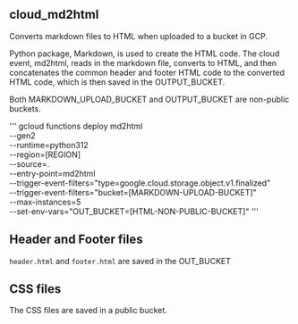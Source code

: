
## cloud_md2html

Converts markdown files to HTML when uploaded to a bucket in GCP.

Python package, Markdown, is used to create the HTML code.  The cloud event, md2html, 
reads in the markdown file, converts to HTML, and then concatenates the common header
and footer HTML code to the converted HTML code, which is then saved in the OUTPUT_BUCKET.

Both MARKDOWN_UPLOAD_BUCKET and OUTPUT_BUCKET are non-public buckets.


'''
gcloud functions deploy md2html \
--gen2 \
--runtime=python312 \
--region=[REGION] \
--source=. \
--entry-point=md2html \
--trigger-event-filters="type=google.cloud.storage.object.v1.finalized" \
--trigger-event-filters="bucket=[MARKDOWN-UPLOAD-BUCKET]" \
--max-instances=5 \
--set-env-vars="OUT_BUCKET=[HTML-NON-PUBLIC-BUCKET]"
'''

## Header and Footer files

`header.html` and `footer.html` are saved in the OUT_BUCKET


## CSS files

The CSS files are saved in a public bucket.
